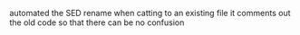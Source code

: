 automated the SED rename when catting to an existing file it comments out the old code so that there can be no confusion
